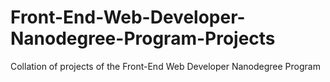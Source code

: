 # Front-End-Web-Developer-Nanodegree-Program-Projects
Collation of projects of the Front-End Web Developer Nanodegree Program
